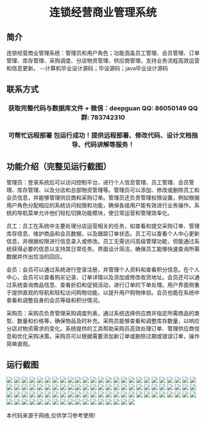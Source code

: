 <p><h1 align="center">连锁经营商业管理系统</h1></p>

## 简介
连锁经营商业管理系统：管理员和用户角色；功能涵盖员工管理、会员管理、订单管理、库存管理、采购调度、分店物资管理、供应商管理，支持业务流程高效运营和信息更新。    --计算机毕业设计源码；毕设源码；java毕业设计源码


## 联系方式
<p><h3 align="center">获取完整代码与数据库文件 + 微信：deepguan QQ: 86050149 QQ群: 783742310</h3></p>
<p><h3 align="center">可帮忙远程部署 包运行成功！提供远程部署、修改代码、设计文档指导、代码讲解等服务！</h3></p>

## 功能介绍（完整见运行截图）
管理员：登录系统后可以访问控制平台，进行个人信息管理、员工管理、会员管理、库存管理、以及分店和总部物资管理等。管理员可以添加、修改或删除员工和会员信息，并能够管理供应商和采购订单。管理员还负责管理权限设置，例如根据用户角色分配相应的系统访问权限和功能，确保各级用户能有效进行业务操作。系统的导航菜单允许他们轻松切换功能模块，使日常运营和管理效率化。

员工：员工在系统中主要处理分店运营相关的任务，如查看和提交采购订单、管理库存信息、维护商品和会员数据，以及跟踪订单状态。员工可以查看个人中心更新信息，并根据权限进行信息录入或修改。员工无需访问高级管理功能，但能通过系统获得必要的信息以支持其日常任务。界面设计简洁，确保员工能够快速查询所需数据并作出恰当的回应。

会员：会员可以通过系统进行登录注册，并管理个人资料和查看积分信息。在个人中心，会员可以查看购买记录、订单详情以及添加或修改收货地址。会员还可以通过系统查询商品信息、查看折扣和促销活动，进行订单的下单处理。用户界面侧重于提供直观的导航和轻松访问购物功能，以提升用户购物体验。会员也能在系统中查看和调整自身的会员等级和积分情况。

采购员：采购员负责管理采购调度列表，通过系统选择供应商并指定所需商品的类型、数量和价格等，确保物品及时补充。采购员能够查看和调整库存数量，以响应分店对物资需求的变化。系统提供的工具帮助采购员高效处理订单、管理供应商信息和优化采购决策。采购员可以根据需要添加新订单或删除过期或错误订单，操作简单直观。


## 运行截图
![](img/001.jpg)
![](img/002.jpg)
![](img/003.jpg)
![](img/004.jpg)
![](img/005.jpg)
![](img/006.jpg)
![](img/007.jpg)
![](img/008.jpg)
![](img/009.jpg)
![](img/010.jpg)
![](img/011.jpg)
![](img/012.jpg)
![](img/013.jpg)
![](img/014.jpg)
![](img/015.jpg)
![](img/016.jpg)
![](img/017.jpg)
![](img/018.jpg)
![](img/019.jpg)
![](img/020.jpg)
![](img/021.jpg)
![](img/022.jpg)
![](img/023.jpg)
![](img/024.jpg)
![](img/025.jpg)
![](img/026.jpg)
![](img/027.jpg)
![](img/028.jpg)
![](img/029.jpg)
![](img/030.jpg)
![](img/031.jpg)
![](img/032.jpg)
![](img/033.jpg)
![](img/034.jpg)
![](img/035.jpg)
![](img/036.jpg)
![](img/037.jpg)
![](img/038.jpg)
![](img/039.jpg)
![](img/040.jpg)
![](img/041.jpg)
![](img/042.jpg)
![](img/043.jpg)
![](img/044.jpg)
![](img/045.jpg)
![](img/046.jpg)
![](img/047.jpg)
![](img/048.jpg)
![](img/049.jpg)
![](img/050.jpg)
![](img/051.jpg)
![](img/052.jpg)
![](img/053.jpg)
![](img/054.jpg)
![](img/055.jpg)
![](img/056.jpg)
![](img/057.jpg)
![](img/058.jpg)
![](img/059.jpg)
![](img/060.jpg)
![](img/061.jpg)
![](img/062.jpg)
![](img/063.jpg)
![](img/064.jpg)
![](img/065.jpg)
![](img/066.jpg)
![](img/067.jpg)
![](img/068.jpg)
![](img/069.jpg)
![](img/070.jpg)
![](img/071.jpg)
![](img/072.jpg)
![](img/073.jpg)
![](img/074.jpg)
![](img/075.jpg)
![](img/076.jpg)
![](img/077.jpg)
![](img/078.jpg)
![](img/079.jpg)
![](img/080.jpg)
![](img/081.jpg)
![](img/082.jpg)
![](img/083.jpg)
![](img/084.jpg)
![](img/085.jpg)
![](img/086.jpg)
![](img/087.jpg)
![](img/088.jpg)
![](img/089.jpg)
![](img/090.jpg)
![](img/091.jpg)
![](img/092.jpg)

<p>本代码来源于网络,仅供学习参考使用!</p>
